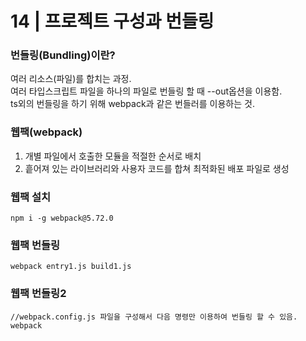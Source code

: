 14 | 프로젝트 구성과 번들링
=====================
### 번들링(Bundling)이란?
여러 리소스(파일)를 합치는 과정.  
여러 타입스크립트 파일을 하나의 파일로 번들링 할 때 --out옵션을 이용함.  
ts외의 번들링을 하기 위해 webpack과 같은 번들러를 이용하는 것.  
### 웹팩(webpack)
1. 개별 파일에서 호출한 모듈을 적절한 순서로 배치
2. 흩어져 있는 라이브러리와 사용자 코드를 합쳐 최적화된 배포 파일로 생성
### 웹팩 설치
```shell
npm i -g webpack@5.72.0
```
### 웹팩 번들링
```shell
webpack entry1.js build1.js
```
### 웹팩 번들링2
```shell
//webpack.config.js 파일을 구성해서 다음 명령만 이용하여 번들링 할 수 있음.
webpack
```